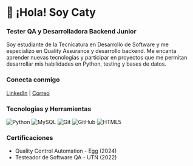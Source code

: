 # 👋 ¡Hola! Soy Caty
### Tester QA y Desarrolladora Backend Junior

Soy estudiante de la Tecnicatura en Desarrollo de Software y me especializo en Quality Assurance y desarrollo backend. Me encanta aprender nuevas tecnologías y participar en proyectos que me permitan desarrollar mis habilidades en Python, testing y bases de datos.

### Conecta conmigo
[LinkedIn](https://www.linkedin.com/in/catherine-bustos-vazquez-82479b232) | [Correo](mailto:catybusvaz2@gmail.com)

### Tecnologías y Herramientas
![Python](https://img.shields.io/badge/Python-3776AB?style=flat&logo=python&logoColor=white)
![MySQL](https://img.shields.io/badge/MySQL-005C84?style=flat&logo=mysql&logoColor=white)
![Git](https://img.shields.io/badge/Git-F05032?style=flat&logo=git&logoColor=white)
![GitHub](https://img.shields.io/badge/GitHub-181717?style=flat&logo=github&logoColor=white)
![HTML5](https://img.shields.io/badge/HTML5-E34F26?style=flat&logo=html5&logoColor=white)

### Certificaciones
- Quality Control Automation - Egg (2024)
- Testeador de Software QA - UTN (2022)

<!--
**Catyvaz/Catyvaz** is a ✨ _special_ ✨ repository because its `README.md` (this file) appears on your GitHub profile.

Here are some ideas to get you started:

- 🔭 I’m currently working on ...
- 🌱 I’m currently learning ...
- 👯 I’m looking to collaborate on ...
- 🤔 I’m looking for help with ...
- 💬 Ask me about ...
- 📫 How to reach me: ...
- 😄 Pronouns: ...
- ⚡ Fun fact: ...
-->
